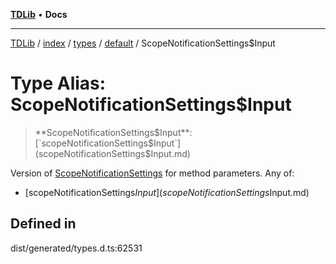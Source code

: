 [**TDLib**](../../../../../../README.md) • **Docs**

***

[TDLib](../../../../../../modules.md) / [index](../../../../../README.md) / [types](../../../README.md) / [default](../README.md) / ScopeNotificationSettings$Input

# Type Alias: ScopeNotificationSettings$Input

> **ScopeNotificationSettings$Input**: [`scopeNotificationSettings$Input`](scopeNotificationSettings$Input.md)

Version of [ScopeNotificationSettings](ScopeNotificationSettings-1.md) for method parameters.
Any of:
- [scopeNotificationSettings$Input](scopeNotificationSettings$Input.md)

## Defined in

dist/generated/types.d.ts:62531
